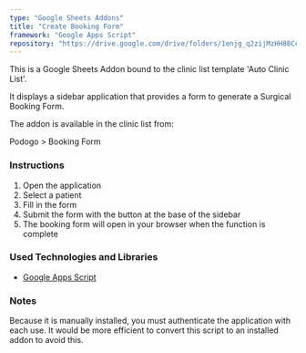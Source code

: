 ```yaml
---
type: "Google Sheets Addons"
title: "Create Booking Form"
framework: "Google Apps Script"
repository: "https://drive.google.com/drive/folders/1enjg_q2zijMzHH88CcVEjkWcLNnERYXD"
---
```


This is a Google Sheets Addon bound to the clinic list template 'Auto Clinic List'.

It displays a sidebar application that provides a form to generate a Surgical Booking Form.

The addon is available in the clinic list from:

Podogo > Booking Form

### Instructions

1. Open the application
2. Select a patient
3. Fill in the form
4. Submit the form with the button at the base of the sidebar
5. The booking form will open in your browser when the function is complete

### Used Technologies and Libraries

- [Google Apps Script](https://developers.google.com/apps-script)

### Notes

Because it is manually installed, you must authenticate the application with each use. It would be more efficient to convert this script to an installed addon to avoid this.
